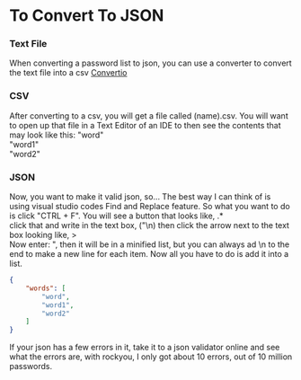 # To Convert To JSON
### Text File
When converting a password list to json, you can use a converter to convert the text file into a csv
[Convertio](https://convertio.co/txt-csv/)


### CSV
After converting to a csv, you will get a file called (name).csv. You will want to open up that file in a Text Editor of an IDE to then see the contents that may look like this:
"word"<br>
"word1"<br>
"word2"<br>

###  JSON
Now, you want to make it valid json, so... The best way I can think of is using visual studio codes Find and Replace feature.
So what you want to do is click "CTRL + F". You will see a button that looks like, .*<br>
click that and write in the text box, ("\n) then click the arrow next to the text box looking like, ><br>
Now enter: ", then it will be in a minified list, but you can always ad \n to the end to make a new line for each item.
Now all you have to do is add it into a list.<br>
```json
{
    "words": [
        "word",
        "word1",
        "word2"
    ]
}
```
If your json has a few errors in it, take it to a json validator online and see what the errors are, with rockyou, I only got about 10 errors, out of 10 million passwords.
